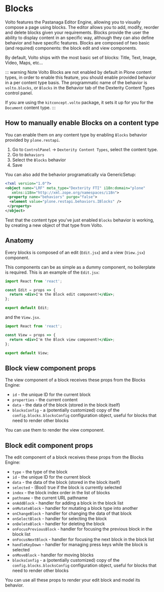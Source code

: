 # Blocks

Volto features the Pastanaga Editor Engine, allowing you to visually compose a page using blocks.
The editor allows you to add, modify, reorder and delete blocks given your requirements.
Blocks provide the user the ability to display content in an specific way, although they can also define behavior and have specific features.
Blocks are composed of two basic (and required) components: the block edit and view components.

By default, Volto ships with the most basic set of blocks: Title, Text, Image, Video, Maps, etc...

::: warning Note
Volto Blocks are not enabled by default in Plone content types, in order to enable this feature, you should enable provided behavior in a per content type basis.
The programmatic name of the behavior is `volto.blocks`, or `Blocks` in the Behavior tab of the Dexterity Content Types control panel.


If you are using the `kitconcept.volto` package, it sets it up for you for the `Document` content type.
:::


## How to manually enable Blocks on a content type

You can enable them on any content type by enabling `Blocks` behavior provided by `plone.restapi`.

1. Go to `ControlPanel` -> `Dexterity Content Types`, select the content type.
2. Go to `Behaviors`
3. Select the `Blocks` behavior
4. Save

You can also add the behavior programatically via GenericSetup:

```xml
<?xml version="1.0"?>
<object name="LRF" meta_type="Dexterity FTI" i18n:domain="plone"
   xmlns:i18n="http://xml.zope.org/namespaces/i18n">
 <property name="behaviors" purge="false">
  <element value="plone.restapi.behaviors.IBlocks" />
 </property>
</object>
```

Test that the content type you've just enabled `Blocks` behavior is working, by creating a new object of that type from Volto.

## Anatomy

Every blocks is composed of an edit (`Edit.jsx`) and a view (`View.jsx`) component.

This components can be as simple as a dummy component, no boilerplate is required.
This is an example of the `Edit.jsx`:

```jsx
import React from 'react';

const Edit = props => {
  return <div>I'm the Block edit component!</div>;
};

export default Edit;
```

and the `View.jsx`.

```jsx
import React from 'react';

const View = props => {
  return <div>I'm the Block view component!</div>;
};

export default View;
```

## Block view component props

The view component of a block receives these props from the Blocks Engine:

- `id` - the unique ID for the current block
- `properties` - the current content
- `data` - the data of the block (stored in the block itself)
- `blocksConfig` - a (potentially customized) copy of the
  `config.blocks.blocksConfig` configuration object, useful for blocks that
  need to render other blocks

You can use them to render the view component.

## Block edit component props

The edit component of a block receives these props from the Blocks Engine:

- `type` - the type of the block
- `id` - the unique ID for the current block
- `data` - the data of the block (stored in the block itself)
- `selected` - (Bool) true if the block is currently selected
- `index` - the block index order in the list of blocks
- `pathname` - the current URL pathname
- `onAddBlock` - handler for adding a block in the block list
- `onMutateBlock` - handler for mutating a block type into another
- `onChangeBlock` - handler for changing the data of that block
- `onSelectBlock` - handler for selecting the block
- `onDeleteBlock` - handler for deleting the block
- `onFocusPreviousBlock` - handler for focusing the previous block in the block list
- `onFocusNextBlock` - handler for focusing the next block in the block list
- `handleKeyDown` - handler for managing press keys while the block is selected
- `onMoveBlock` - handler for moving blocks
- `blocksConfig` - a (potentially customized) copy of the
  `config.blocks.blocksConfig` configuration object, useful for blocks that
  need to render other blocks

You can use all these props to render your edit block and model its behavior.
